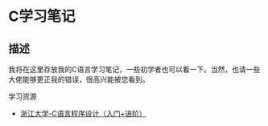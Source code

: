 # C学习笔记

## 描述
我将在这里存放我的C语言学习笔记，一些初学者也可以看一下。当然，也请一些大佬能够更正我的错误，很高兴能被您看到。


学习资源
* [浙江大学-C语言程序设计（入门+进阶）](https://www.bilibili.com/video/BV1sJ41187fx?p=1)

